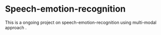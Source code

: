# Speech-emotion-recognition

This is a ongoing project on speech-emotion-recognition using multi-modal approach .
